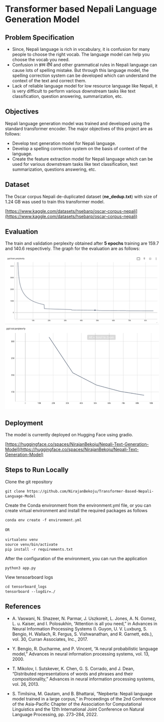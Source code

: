 # Transformer based Nepali Language Generation Model

## Problem Specification
- Since, Nepali language is rich in vocabulary, it is confusion for many people to choose the right vocab. The language model can help you choose the vocab you need.
- Confusion in ह्रस्व दीर्घ and other grammatical rules in Nepali language can cause lots of spelling mistake. But through this language model, the spelling correction system can be developed which can understand the context of the text and correct them. 
- Lack of reliable language model for low resource language like Nepali, it is very difficult to perform various downstream tasks like text classification, question answering, summarization, etc.

## Objectives
Nepali language generation model was trained and developed using the standard transformer encoder. The major objectives of this project are as follows:

- Develop text generation model for Nepali language.
- Develop a spelling correction system on the basis of context of the language.
- Create the feature extraction model for Nepali language which can be used for various downstream tasks like text classification, text summarization, questions answering, etc.

## Dataset
The Oscar corpus Nepali de-duplicated dataset (**ne_dedup.txt**) with size of 1.24 GB was used to train this transformer model.

[https://www.kaggle.com/datasets/hsebarp/oscar-corpus-nepali](https://www.kaggle.com/datasets/hsebarp/oscar-corpus-nepali)

## Evaluation
The train and validation perplexity obtained after **5 epochs** training are 159.7 and 140.6 respectively. The graph for the evaluation are as follows:

![Train Perplexity](evaluation_graph/train_ppl.png)
![Validation Perplexity](evaluation_graph/val_ppl.png)



## Deployment
The model is currently deployed on Hugging Face using gradio. 

[https://huggingface.co/spaces/NirajanBekoju/Nepali-Text-Generation-Model](https://huggingface.co/spaces/NirajanBekoju/Nepali-Text-Generation-Model)

## Steps to Run Locally

Clone the git repository
```
git clone https://github.com/NirajanBekoju/Transformer-Based-Nepali-Language-Model
```

Create the Conda environment from the environment.yml file, or you can create virtual environment and install the required packages as follows
```
conda env create -f environment.yml

OR 

virtualenv venv
source venv/bin/activate
pip install -r requirements.txt
```

After the configuration of the environment, you can run the application 
```
python3 app.py
```



View tensoarboard logs
```
cd tensorboard_logs
tensorboard --logdir=./
```

## References
* A. Vaswani, N. Shazeer, N. Parmar, J. Uszkoreit, L. Jones, A. N. Gomez, L. u. Kaiser, and
I. Polosukhin, “Attention is all you need,” in Advances in Neural Information Processing
Systems (I. Guyon, U. V. Luxburg, S. Bengio, H. Wallach, R. Fergus, S. Vishwanathan, and
R. Garnett, eds.), vol. 30, Curran Associates, Inc., 2017.

* Y. Bengio, R. Ducharme, and P. Vincent, “A neural probabilistic language model,” Advances
in neural information processing systems, vol. 13, 2000.

* T. Mikolov, I. Sutskever, K. Chen, G. S. Corrado, and J. Dean, “Distributed representations
of words and phrases and their compositionality,” Advances in neural information processing
systems, vol. 26, 2013.

* S. Timilsina, M. Gautam, and B. Bhattarai, “Nepberta: Nepali language model trained in
a large corpus,” in Proceedings of the 2nd Conference of the Asia-Pacific Chapter of the
Association for Computational Linguistics and the 12th International Joint Conference on
Natural Language Processing, pp. 273–284, 2022.